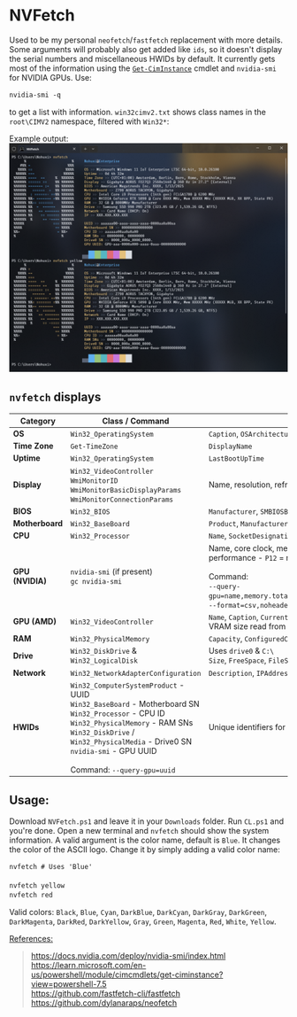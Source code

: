 # NVFetch

Used to be my personal `neofetch`/`fastfetch` replacement with more details. Some arguments will probably also get added like `ids`, so it doesn't display the serial numbers and miscellaneous HWIDs by default. It currently gets most of the information using the [`Get-CimInstance`](https://learn.microsoft.com/en-us/powershell/module/cimcmdlets/get-ciminstance?view=powershell-7.5) cmdlet and `nvidia-smi` for NVIDIA GPUs. Use:
```ps
nvidia-smi -q
```
to get a list with information. `win32cimv2.txt` shows class names in the `root\CIMV2` namespace, filtered with `Win32*`:


Example output:
![output](https://github.com/5Noxi/nvfetch/blob/main/output.png?raw=true)

## `nvfetch` displays

| Category    | Class / Command | Details |
|-------------|--------------------------|----------------------|
| **OS**      | `Win32_OperatingSystem` | `Caption`, `OSArchitecture`, `Version` |
| **Time Zone** | `Get-TimeZone` | `DisplayName` |
| **Uptime**  | `Win32_OperatingSystem` | `LastBootUpTime` |
| **Display** | `Win32_VideoController`<br>`WmiMonitorID`<br>`WmiMonitorBasicDisplayParams`<br>`WmiMonitorConnectionParams` | Name, resolution, refresh rate, size (inch), external/internal |
| **BIOS**    | `Win32_BIOS` | `Manufacturer`, `SMBIOSBIOSVersion`, `ReleaseDate` |
| **Motherboard** | `Win32_BaseBoard` | `Product`, `Manufacturer` |
| **CPU**     | `Win32_Processor` | `Name`, `SocketDesignation`, `MaxClockSpeed` |
| **GPU (NVIDIA)** | `nvidia-smi` (if present)<br>`gc nvidia-smi` | Name, core clock, memory clock, VRAM, BPP, performance state (`P0`= max performance - `P12` = min performance)*<br><br>Command:<br>``--query-gpu=name,memory.total,memory.used,memory.free,pstate,clocks.mem,clocks.gr --format=csv,noheader,nounits`` |
| **GPU (AMD)** | `Win32_VideoController` | `Name`, `Caption`, `CurrentBitsPerPixel`<br>VRAM size read from class path (`qwMemorySize`) |
| **RAM**     | `Win32_PhysicalMemory` | `Capacity`, `ConfiguredClockSpeed`, `Manufacturer` |
| **Drive**   | `Win32_DiskDrive` & `Win32_LogicalDisk` | Uses `drive0` & `C:\`<br>`Size`, `FreeSpace`, `FileSystem` |
| **Network** | `Win32_NetworkAdapterConfiguration` | `Description`, `IPAddress`, `DHCPEnabled` |
| **HWIDs**   | `Win32_ComputerSystemProduct` - UUID<br>`Win32_BaseBoard` - Motherboard SN<br>`Win32_Processor` - CPU ID<br>`Win32_PhysicalMemory` - RAM SNs<br>`Win32_DiskDrive` / `Win32_PhysicalMedia` - Drive0 SN<br>`nvidia-smi` - GPU UUID<br><br>Command: `--query-gpu=uuid` | Unique identifiers for system components. |


## Usage:
Download `NVFetch.ps1` and leave it in your `Downloads` folder. Run `CL.ps1` and you're done. Open a new terminal and `nvfetch` should show the system information. A valid argument is the color name, default is `Blue`. It changes the color of the ASCII logo. Change it by simply adding a valid color name:
```ps
nvfetch # Uses 'Blue'

nvfetch yellow
nvfetch red
```
Valid colors: `Black`, `Blue`, `Cyan`, `DarkBlue`, `DarkCyan`, `DarkGray`, `DarkGreen`, `DarkMagenta`, `DarkRed`, `DarkYellow`, `Gray`, `Green`, `Magenta`, `Red`, `White`, `Yellow`.

<ins>References:</ins>
> https://docs.nvidia.com/deploy/nvidia-smi/index.html  
> https://learn.microsoft.com/en-us/powershell/module/cimcmdlets/get-ciminstance?view=powershell-7.5  
> https://github.com/fastfetch-cli/fastfetch  
> https://github.com/dylanaraps/neofetch  
